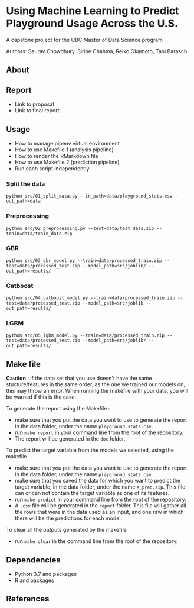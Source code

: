 # Using Machine Learning to Predict Playground Usage Across the U.S.

A capstone project for the UBC Master of Data Science program

Authors: Saurav Chowdhury, Sirine Chahma, Reiko Okamoto, Tani Barasch

## About

## Report
- Link to proposal
- Link to final report

## Usage
- How to manage pipenv virtual environment
- How to use Makefile 1 (analysis pipeline)
- How to render the RMarkdown file
- How to use Makefile 2 (prediction pipeline)
- Run each script independently
### Split the data
`python src/01_split_data.py --in_path=data/playground_stats.csv --out_path=data`

### Preprocessing
`python src/02_preprocessing.py --test=data/test_data.zip --train=data/train_data.zip`

### GBR
`python src/03_gbr_model.py --train=data/processed_train.zip --test=data/processed_test.zip --model_path=src/joblib/ --out_path=results/`

### Catboost
`python src/04_catboost_model.py --train=data/processed_train.zip --test=data/processed_test.zip --model_path=src/joblib --out_path=results/`

### LGBM
`python src/05_lgbm_model.py --train=data/processed_train.zip --test=data/processed_test.zip --model_path=src/joblib/ --out_path=results/`

## Make file

**Caution** : If the data set that you use doesn't have the same stucture/features in the same order, as the one we trained our models on, this may throw an error. When running the makefile with your data, you will be warned if this is the case. 

To generate the report using the Makefile : 
- make sure that you put the data you want to use to generate the report in the data folder, under the name `playground_stats.csv`. 
- run `make report` in your command line from the root of the repository.
- The report will be generated in the `doc` folder.

To predict the target variable from the models we selected, using the makefile
- make sure that you put the data you want to use to generate the report in the data folder, under the name `playground_stats.csv`
- make sure that you saved the data for which you want to predict the target variable, in the data folder, under the name `X_pred.zip`. This file can or can not contain the target variable as one of its features.
- run `make predict` in your command line from the root of the repository.
- A `.csv` file will be generated in the `report` folder. This file will gather all the rows that were in the data used as an input, and one raw in which there will be the predictions for each model.

To clear all the outputs generated by the makefile
- run `make clear` in the command line from the root of the repository.


## Dependencies
- Python 3.7 and packages
- R and packages

## References

